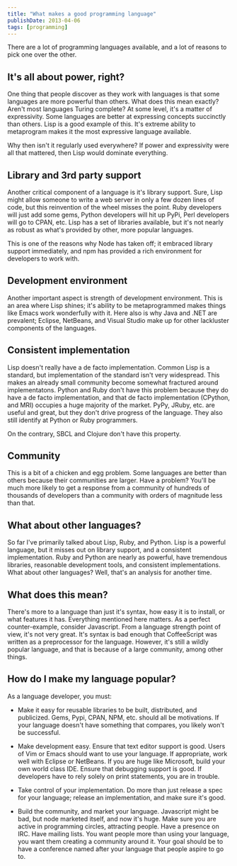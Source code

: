 ```yaml
---
title: "What makes a good programming language"
publishDate: 2013-04-06
tags: [programming]
---
```


There are a lot of programming languages available, and a lot of reasons to pick one over the other.

## It's all about power, right?

One thing that people discover as they work with languages is that some languages are more powerful than others. What does this mean exactly? Aren't most languages Turing complete? At some level, it's a matter of expressivity. Some languages are better at expressing concepts succinctly than others. Lisp is a good example of this. It's extreme ability to metaprogram makes it the most expressive language available.

Why then isn't it regularly used everywhere? If power and expressivity were all that mattered, then Lisp would dominate everything.

## Library and 3rd party support

Another critical component of a language is it's library support. Sure, Lisp might allow someone to write a web server in only a few dozen lines of code, but this reinvention of the wheel misses the point. Ruby developers will just add some gems, Python developers will hit up PyPi, Perl developers will go to CPAN, etc. Lisp has a set of libraries available, but it's not nearly as robust as what's provided by other, more popular languages.

This is one of the reasons why Node has taken off; it embraced library support immediately, and npm has provided a rich environment for developers to work with.

## Development environment

Another important aspect is strength of development environment. This is an area where Lisp shines; it's ability to be metaprogrammed makes things like Emacs work wonderfully with it. Here also is why Java and .NET are prevalent; Eclipse, NetBeans, and Visual Studio make up for other lackluster components of the languages.

## Consistent implementation

Lisp doesn't really have a de facto implementation. Common Lisp is a standard, but implementation of the standard isn't very widespread. This makes an already small community become somewhat fractured around implementatons. Python and Ruby don't have this problem because they do have a de facto implementation, and that de facto implementation (CPython, and MRI) occupies a huge majority of the market. PyPy, JRuby, etc. are useful and great, but they don't drive progress of the language. They also still identify at Python or Ruby programmers.

On the contrary, SBCL and Clojure don't have this property.

## Community

This is a bit of a chicken and egg problem. Some languages are better than others because their communities are larger. Have a problem? You'll be much more likely to get a response from a community of hundreds of thousands of developers than a community with orders of magnitude less than that.

## What about other languages?

So far I've primarily talked about Lisp, Ruby, and Python. Lisp is a powerful language, but it misses out on library support, and a consistent implementation. Ruby and Python are nearly as powerful, have tremendous libraries, reasonable development tools, and consistent implementations. What about other languages? Well, that's an analysis for another time.

## What does this mean?

There's more to a language than just it's syntax, how easy it is to install, or what features it has. Everything mentioned here matters. As a perfect counter-example, consider Javascript. From a language strength point of view, it's not very great. It's syntax is bad enough that CoffeeScript was written as a preprocessor for the language. However, it's still a wildly popular language, and that is because of a large community, among other things.

## How do I make my language popular?

As a language developer, you must:

- Make it easy for reusable libraries to be built, distributed, and publicized. Gems, Pypi, CPAN, NPM, etc. should all be motivations. If your language doesn't have something that compares, you likely won't be successful.

- Make development easy. Ensure that text editor support is good. Users of Vim or Emacs should want to use your language. If appropriate, work well with Eclipse or NetBeans. If you are huge like Microsoft, build your own world class IDE. Ensure that debugging support is good. If developers have to rely solely on print statements, you are in trouble.

- Take control of your implementation. Do more than just release a spec for your language; release an implementation, and make sure it's good.

- Build the community, and market your language. Javascript might be bad, but node marketed itself, and now it's huge. Make sure you are active in programming circles, attracting people. Have a presence on IRC. Have mailing lists. You want people more than using your language, you want them creating a community around it. Your goal should be to have a conference named after your language that people aspire to go to.
